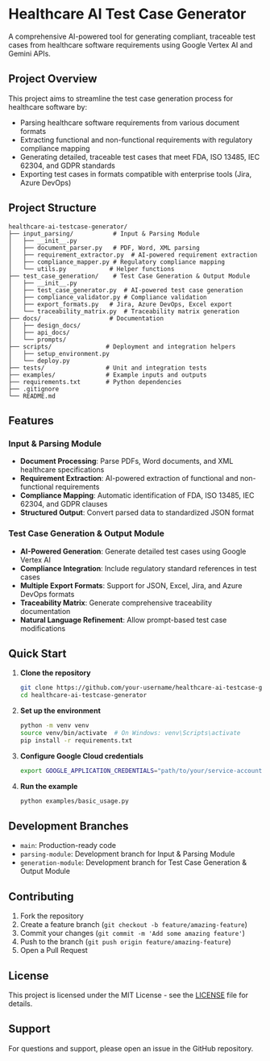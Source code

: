 # Healthcare AI Test Case Generator

A comprehensive AI-powered tool for generating compliant, traceable test cases from healthcare software requirements using Google Vertex AI and Gemini APIs.

## Project Overview

This project aims to streamline the test case generation process for healthcare software by:
- Parsing healthcare software requirements from various document formats
- Extracting functional and non-functional requirements with regulatory compliance mapping
- Generating detailed, traceable test cases that meet FDA, ISO 13485, IEC 62304, and GDPR standards
- Exporting test cases in formats compatible with enterprise tools (Jira, Azure DevOps)

## Project Structure

```
healthcare-ai-testcase-generator/
├── input_parsing/           # Input & Parsing Module
│   ├── __init__.py
│   ├── document_parser.py   # PDF, Word, XML parsing
│   ├── requirement_extractor.py  # AI-powered requirement extraction
│   ├── compliance_mapper.py # Regulatory compliance mapping
│   └── utils.py            # Helper functions
├── test_case_generation/    # Test Case Generation & Output Module
│   ├── __init__.py
│   ├── test_case_generator.py  # AI-powered test case generation
│   ├── compliance_validator.py # Compliance validation
│   ├── export_formats.py   # Jira, Azure DevOps, Excel export
│   └── traceability_matrix.py  # Traceability matrix generation
├── docs/                   # Documentation
│   ├── design_docs/
│   ├── api_docs/
│   └── prompts/
├── scripts/               # Deployment and integration helpers
│   ├── setup_environment.py
│   └── deploy.py
├── tests/                 # Unit and integration tests
├── examples/              # Example inputs and outputs
├── requirements.txt       # Python dependencies
├── .gitignore
└── README.md
```

## Features

### Input & Parsing Module
- **Document Processing**: Parse PDFs, Word documents, and XML healthcare specifications
- **Requirement Extraction**: AI-powered extraction of functional and non-functional requirements
- **Compliance Mapping**: Automatic identification of FDA, ISO 13485, IEC 62304, and GDPR clauses
- **Structured Output**: Convert parsed data to standardized JSON format

### Test Case Generation & Output Module
- **AI-Powered Generation**: Generate detailed test cases using Google Vertex AI
- **Compliance Integration**: Include regulatory standard references in test cases
- **Multiple Export Formats**: Support for JSON, Excel, Jira, and Azure DevOps formats
- **Traceability Matrix**: Generate comprehensive traceability documentation
- **Natural Language Refinement**: Allow prompt-based test case modifications

## Quick Start

1. **Clone the repository**
   ```bash
   git clone https://github.com/your-username/healthcare-ai-testcase-generator.git
   cd healthcare-ai-testcase-generator
   ```

2. **Set up the environment**
   ```bash
   python -m venv venv
   source venv/bin/activate  # On Windows: venv\Scripts\activate
   pip install -r requirements.txt
   ```

3. **Configure Google Cloud credentials**
   ```bash
   export GOOGLE_APPLICATION_CREDENTIALS="path/to/your/service-account-key.json"
   ```

4. **Run the example**
   ```bash
   python examples/basic_usage.py
   ```

## Development Branches

- `main`: Production-ready code
- `parsing-module`: Development branch for Input & Parsing Module
- `generation-module`: Development branch for Test Case Generation & Output Module

## Contributing

1. Fork the repository
2. Create a feature branch (`git checkout -b feature/amazing-feature`)
3. Commit your changes (`git commit -m 'Add some amazing feature'`)
4. Push to the branch (`git push origin feature/amazing-feature`)
5. Open a Pull Request

## License

This project is licensed under the MIT License - see the [LICENSE](LICENSE) file for details.

## Support

For questions and support, please open an issue in the GitHub repository.

